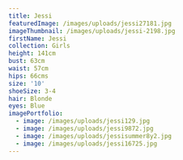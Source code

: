 ```yaml
---
title: Jessi
featuredImage: /images/uploads/jessi27181.jpg
imageThumbnail: /images/uploads/jessi-2198.jpg
firstName: Jessi
collection: Girls
height: 141cm
bust: 63cm
waist: 57cm
hips: 66cms
size: '10'
shoeSize: 3-4
hair: Blonde
eyes: Blue
imagePortfolio:
  - image: /images/uploads/jessi129.jpg
  - image: /images/uploads/jessi9872.jpg
  - image: /images/uploads/jessisummer8y2.jpg
  - image: /images/uploads/jessi16725.jpg
---
```


